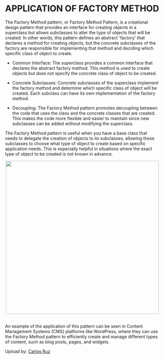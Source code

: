 # APPLICATION OF FACTORY METHOD
The Factory Method pattern, or Factory Method Pattern, is a creational design pattern that provides an interface for creating objects in a superclass but allows subclasses to alter the type of objects that will be created. In other words, this pattern defines an abstract 'factory' that declares a method for creating objects, but the concrete subclasses of the factory are responsible for implementing that method and deciding which specific class of object to create.

-	Common Interface: The superclass provides a common interface that declares the abstract factory method. This method is used to create objects but does not specify the concrete class of object to be created.

-	Concrete Subclasses: Concrete subclasses of the superclass implement the factory method and determine which specific class of object will be created. Each subclass can have its own implementation of the factory method.

-	Decoupling: The Factory Method pattern promotes decoupling between the code that uses the class and the concrete classes that are created. This makes the code more flexible and easier to maintain since new subclasses can be added without modifying the superclass.
  
The Factory Method pattern is useful when you have a base class that needs to delegate the creation of objects to its subclasses, allowing these subclasses to choose what type of object to create based on specific application needs. This is especially helpful in situations where the exact type of object to be created is not known in advance.

<div id="imgFM" align="center">
  <img src="https://www.oscarblancarteblog.com/wp-content/uploads/2018/12/factory-method-diagram1.png" width="500px"/> 
</div>
<br>
 
An example of the application of this pattern can be seen in Content Management Systems (CMS) platforms like WordPress, where they can use the Factory Method pattern to efficiently create and manage different types of content, such as blog posts, pages, and widgets.


Upload by: [Carlos Ruz](https://github.com/XxCharlyRuzxX)




